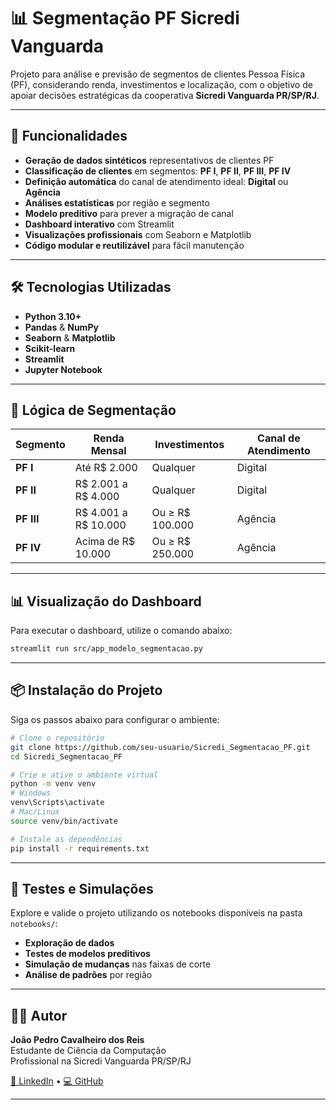 # 📊 Segmentação PF Sicredi Vanguarda

Projeto para análise e previsão de segmentos de clientes Pessoa Física (PF), considerando renda, investimentos e localização, com o objetivo de apoiar decisões estratégicas da cooperativa **Sicredi Vanguarda PR/SP/RJ**.

---

## 🚀 Funcionalidades

- **Geração de dados sintéticos** representativos de clientes PF  
- **Classificação de clientes** em segmentos: **PF I**, **PF II**, **PF III**, **PF IV**  
- **Definição automática** do canal de atendimento ideal: **Digital** ou **Agência**  
- **Análises estatísticas** por região e segmento  
- **Modelo preditivo** para prever a migração de canal  
- **Dashboard interativo** com Streamlit  
- **Visualizações profissionais** com Seaborn e Matplotlib  
- **Código modular e reutilizável** para fácil manutenção  

---

## 🛠 Tecnologias Utilizadas

- **Python 3.10+**  
- **Pandas** & **NumPy**  
- **Seaborn** & **Matplotlib**  
- **Scikit-learn**  
- **Streamlit**  
- **Jupyter Notebook**  

---

## 🧠 Lógica de Segmentação

| Segmento | Renda Mensal         | Investimentos         | Canal de Atendimento |
|----------|----------------------|-----------------------|-----------------------|
| **PF I** | Até R$ 2.000         | Qualquer              | Digital               |
| **PF II**| R$ 2.001 a R$ 4.000  | Qualquer              | Digital               |
| **PF III**| R$ 4.001 a R$ 10.000 | Ou ≥ R$ 100.000       | Agência               |
| **PF IV**| Acima de R$ 10.000   | Ou ≥ R$ 250.000       | Agência               |

---

## 📊 Visualização do Dashboard

Para executar o dashboard, utilize o comando abaixo:

```bash
streamlit run src/app_modelo_segmentacao.py
```

---

## 📦 Instalação do Projeto

Siga os passos abaixo para configurar o ambiente:

```bash
# Clone o repositório
git clone https://github.com/seu-usuario/Sicredi_Segmentacao_PF.git
cd Sicredi_Segmentacao_PF

# Crie e ative o ambiente virtual
python -m venv venv
# Windows
venv\Scripts\activate
# Mac/Linux
source venv/bin/activate

# Instale as dependências
pip install -r requirements.txt
```

---

## 🧪 Testes e Simulações

Explore e valide o projeto utilizando os notebooks disponíveis na pasta `notebooks/`:

- **Exploração de dados**  
- **Testes de modelos preditivos**  
- **Simulação de mudanças** nas faixas de corte  
- **Análise de padrões** por região  

---

## 👨‍💻 Autor

**João Pedro Cavalheiro dos Reis**  
Estudante de Ciência da Computação  
Profissional na Sicredi Vanguarda PR/SP/RJ  

[🔗 LinkedIn](https://www.linkedin.com/in/seu-perfil) • [💻 GitHub](https://github.com/seu-usuario)

---
